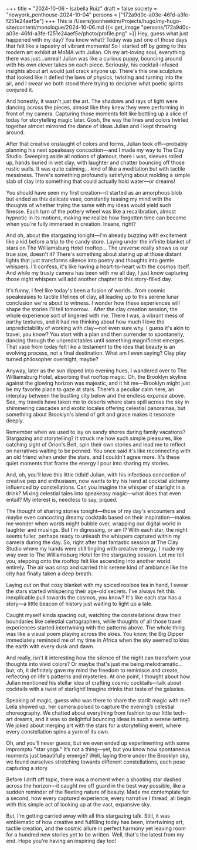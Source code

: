 +++
title = "2024-10-06 - Isabella Ruiz"
draft = false
society = "newyork_penthouse-2024-10-04"
persons = ["172a9d0c-a03e-46fd-a3fe-f251e24aef5e"]
+++
This is /Users/joonheekim/Projects/hugo/my-hugo-site/content/monologue/2024-10-06.md
{{< get_image "persons/172a9d0c-a03e-46fd-a3fe-f251e24aef5e/photo/profile.png" >}}
Hey, guess what just happened with my day?
You know what? Today was just one of those days that felt like a tapestry of vibrant moments! So I started off by going to this modern art exhibit at MoMA with Julian. Oh my art-loving soul, everything there was just...unreal! Julian was like a curious puppy, bouncing around with his own clever takes on each piece. Seriously, his cocktail-infused insights about art would just crack anyone up. There's this one sculpture that looked like it defied the laws of physics, twisting and turning into the air, and I swear we both stood there trying to decipher what poetic spirits conjured it.

And honestly, it wasn't just the art. The shadows and rays of light were dancing across the pieces, almost like they knew they were performing in front of my camera. Capturing those moments felt like bottling up a slice of today for storytelling magic later. Gosh, the way the lines and colors twirled together almost mirrored the dance of ideas Julian and I kept throwing around.

After that creative onslaught of colors and forms, Julian took off—probably planning his next speakeasy concoction—and I made my way to The Clay Studio. Sweeping aside all notions of glamour, there I was, sleeves rolled up, hands buried in wet clay, with laughter and chatter bouncing off those rustic walls. It was quite calming... kind of like a meditation but with tactile messiness. There's something profoundly satisfying about molding a simple slab of clay into something that could actually hold water—or dreams!

You should have seen my first creation—it started as an amorphous blob but ended as this delicate vase, constantly teasing my mind with the thoughts of whether trying the same with my ideas would yield such finesse. Each turn of the pottery wheel was like a recalibration, almost hypnotic in its motions, making me realize how forgotten time can become when you're fully immersed in creation. Insane, right?

And oh, about the stargazing tonight—I'm already buzzing with excitement like a kid before a trip to the candy store. Laying under the infinite blanket of stars on The Williamsburg Hotel rooftop... The universe really shows us our true size, doesn't it? There's something about staring up at those distant lights that just transforms silence into poetry and thoughts into gentle whispers. I'll confess, it's like having a heart-to-heart with the cosmos itself. And while my trusty camera has been with me all day, I just know capturing those night whispers will add another chapter to this story-filled day.

It's funny, I feel like today's been a fusion of worlds...from cosmic speakeasies to tactile lifelines of clay, all leading up to this serene lunar conclusion we're about to witness. I wonder how these experiences will shape the stories I'll tell tomorrow...
 After the clay creation session, the whole experience sort of lingered with me. There I was, a vibrant mess of earthy textures, and it had me thinking about how much I love the unpredictability of working with clay—not even sure why. I guess it's akin to travel, you know? You start with a plan and then surrender to spontaneity, dancing through the unpredictables until something magnificent emerges. That vase from today felt like a testament to the idea that beauty is an evolving process, not a final destination. What am I even saying? Clay play turned philosopher overnight, maybe?

Anyway, later as the sun dipped into evening hues, I wandered over to The Williamsburg Hotel, absorbing that rooftop magic. Oh, the Brooklyn skyline against the glowing horizon was majestic, and it hit me—Brooklyn might just be my favorite place to gaze at stars. There’s a peculiar calm here, an interplay between the bustling city below and the endless expanse above. See, my travels have taken me to deserts where stars spill across the sky in shimmering cascades and exotic locales offering celestial panoramas, but something about Brooklyn's blend of grit and grace makes it resonate deeply. 

Remember when we used to lay on sandy shores during family vacations? Stargazing and storytelling? It struck me how such simple pleasures, like catching sight of Orion's Belt, spin their own stories and lead me to reflect on narratives waiting to be penned. You once said it's like reconnecting with an old friend when under the stars, and I couldn't agree more. It's these quiet moments that frame the energy I pour into sharing my stories.

And, oh, you’ll love this little tidbit! Julian, with his infectious concoction of creative pep and enthusiasm, now wants to try his hand at cocktail alchemy influenced by constellations. Can you imagine the whisper of starlight in a drink? Mixing celestial tales into speakeasy magic—what does that even entail? My interest is, needless to say, piqued.

The thought of sharing stories tonight—those of my day's encounters and maybe even concocting dreamy cocktails based on their inspiration—makes me wonder when words might bubble over, wrapping our digital world in laughter and musings. But I'm digressing, or am I? With each star, the night seems fuller, perhaps ready to unleash the whispers captured within my camera during the day.
So, right after that fantastic session at The Clay Studio where my hands were still tingling with creative energy, I made my way over to The Williamsburg Hotel for the stargazing session. Let me tell you, stepping onto the rooftop felt like ascending into another world entirely. The air was crisp and carried this serene kind of ambiance like the city had finally taken a deep breath.

Laying out on that cozy blanket with my spiced rooibos tea in hand, I swear the stars started whispering their age-old secrets. I've always felt this inexplicable pull towards the cosmos, you know? It's like each star has a story—a little beacon of history just waiting to light up a tale.

Caught myself kinda spacing out, watching the constellations draw their boundaries like celestial cartographers, while thoughts of all those travel experiences started intertwining with the patterns above. The whole thing was like a visual poem playing across the skies. You know, the Big Dipper immediately reminded me of my time in Africa when the sky seemed to kiss the earth with every dusk and dawn.

And really, isn't it interesting how the silence of the night can transform your thoughts into vivid colors? Or maybe that's just me being melodramatic... but, oh, it definitely gave my mind the freedom to reminisce and create, reflecting on life's patterns and mysteries. At one point, I thought about how Julian mentioned his stellar idea of crafting cosmic cocktails—talk about cocktails with a twist of starlight! Imagine drinks that taste of the galaxies.

Speaking of magic, guess who was there to share the starlit magic with me? Leila showed up, her camera poised to capture the evening’s celestial choreography. We chatted about everything from fashion to our little tech-art dreams, and it was so delightful bouncing ideas in such a serene setting. We joked about merging art with the stars for a storytelling event, where every constellation spins a yarn of its own. 

Oh, and you’ll never guess, but we even ended up experimenting with some impromptu "star yoga." It’s not a thing—yet, but you know how spontaneous moments just beautifully emerge? Well, laying there under the Brooklyn sky, we found ourselves stretching towards different constellations, each pose capturing a story.

Before I drift off topic, there was a moment when a shooting star dashed across the horizon—it caught me off guard in the best way possible, like a sudden reminder of the fleeting nature of beauty. Made me contemplate for a second, how every captured experience, every narrative I thread, all begin with this simple act of looking up at the vast, expansive sky.

But, I'm getting carried away with all this stargazing talk. Still, it was emblematic of how creative and fulfilling today has been, intertwining art, tactile creation, and the cosmic allure in perfect harmony yet leaving room for a hundred new stories yet to be written.
Well, that's the latest from my end. Hope you're having an inspiring day too!
